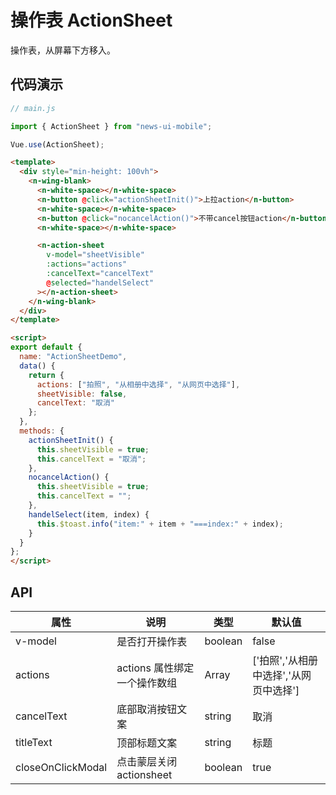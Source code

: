 # 操作表 ActionSheet

操作表，从屏幕下方移入。

## 代码演示

```javascript
// main.js

import { ActionSheet } from "news-ui-mobile";

Vue.use(ActionSheet);
```

```html
<template>
  <div style="min-height: 100vh">
    <n-wing-blank>
      <n-white-space></n-white-space>
      <n-button @click="actionSheetInit()">上拉action</n-button>
      <n-white-space></n-white-space>
      <n-button @click="nocancelAction()">不带cancel按钮action</n-button>
      <n-white-space></n-white-space>

      <n-action-sheet
        v-model="sheetVisible"
        :actions="actions"
        :cancelText="cancelText"
        @selected="handelSelect"
      ></n-action-sheet>
    </n-wing-blank>
  </div>
</template>

<script>
export default {
  name: "ActionSheetDemo",
  data() {
    return {
      actions: ["拍照", "从相册中选择", "从网页中选择"],
      sheetVisible: false,
      cancelText: "取消"
    };
  },
  methods: {
    actionSheetInit() {
      this.sheetVisible = true;
      this.cancelText = "取消";
    },
    nocancelAction() {
      this.sheetVisible = true;
      this.cancelText = "";
    },
    handelSelect(item, index) {
      this.$toast.info("item:" + item + "===index:" + index);
    }
  }
};
</script>


```

## API

| 属性              | 说明                         | 类型    | 默认值                                 |
| ----------------- | ---------------------------- | ------- | -------------------------------------- |
| v-model           | 是否打开操作表               | boolean | false                                  |
| actions           | actions 属性绑定一个操作数组 | Array   | ['拍照','从相册中选择','从网页中选择'] |
| cancelText        | 底部取消按钮文案             | string  | 取消                                   |
| titleText         | 顶部标题文案                 | string  | 标题                                   |
| closeOnClickModal | 点击蒙层关闭 actionsheet     | boolean | true                                   |

